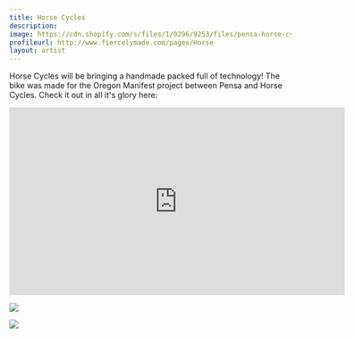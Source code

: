 ```yaml
---
title: Horse Cycles
description: 
image: https://cdn.shopify.com/s/files/1/0296/9253/files/pensa-horse-cycles-designboom03.jpg?2505055089777225991
profileurl: http://www.fiercelymade.com/pages/Horse
layout: artist
---
```


Horse Cycles will be bringing a handmade packed full of technology! The bike was made for the Oregon Manifest project between Pensa and Horse Cycles. Check it out in all it's glory here:

<iframe src="https://player.vimeo.com/video/101456089?color=ff9933&portrait=0" width="600" height="337" frameborder="0" webkitallowfullscreen mozallowfullscreen allowfullscreen></iframe>

![](https://cdn.shopify.com/s/files/1/0296/9253/files/pensa-horse-cycles-designboom02.jpg?2505055089777225991)
	
<img src="http://s3files.core77.com/blog/images/2014/07/BikeDesignPensa.jpg" />

